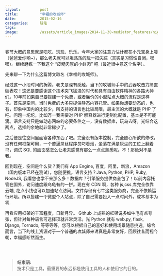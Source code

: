```yaml
---
layout:         post
title:          "幸福的攻城师"
date:           2015-02-16
categories:     随笔
tags:
image:          /assets/article_images/2014-11-30-mediator_features/night-track.JPG
---
```


<br/>
春节大概的意思就是吃吃、玩玩、乐乐。今年大家的注意力估计都在小元宝身上喽（爸爸爱你哟~），那么老夫就可以坦荡荡的玩一把失踪（其实是习惯性自闭，嘿嘿）。继续磨练一下我这个 “皮糙肉厚的小鲜肉” 吧（最近很中意这个名字）。

先来聊一下为什么这篇博文取名《幸福的攻城师》。

经过这一小段时间的折腾，老夫是深有感触，当下的攻城师手中的武器攻击力简直破表哎！这还是要感谢这个技术突飞猛进的时代和具有自由软件精神的各路大神们。10年前如果自己要搭建一个免费，或者廉价的小型站点大概的流程是这样子。首先是空间，当时免费的大多只提供静态内容托管。如果你想要动态的，也有，印象中国内的比较少，所支持的语言也比较局限，最主流的大概就是 PHP 了吧。问题一坨坨，比如万一我需要对 PHP 解释器进行定制化配置，基本是不可能滴。语言支持只是做动态网站的必要条件之一，没有数据库，玩鸟去呀。光结合这两点，选择的余地就非常稀少了。

之后便是往空间里面塞各种东西了吧。完全没有版本控制，完全随心所欲的修改，没有任何框架可用，一个苦逼屌丝程序员叼着烟，坐落在满是灰尘的工位上翻着书，调试 SQL 的画面感怎么让老夫感觉有那么一点点熟悉呢，不！那绝对不是我。

回到现在，空间是什么货？我们有 App Engine, 百度，阿里，新浪，Amazon（国内版本已经在测试），您随便挑。语言支持？Java, Python, PHP, Ruby, NodeJS, 我看您也学不来那么多！数据库？引擎服务提供商全包了！以前内容托管在国外，访问速度跟乌龟有的一拼。现在有 CDN 啊，各种 js,css 库完全依靠云端, 花点小钱也可以加速站点访问。文件存储有七牛这类服务商，完全不依赖运行环境。所以搭建一个微型个人站点，除了自己需要投入一点时间外，成本基本为零.

再看应用框架的丰富程度，日新月异。 Github 上成熟的框架说多如牛毛有点夸张，但针对每种语言可选择项就非常灵活。光 Python 就有 web.py, flask, Django, Tornado, 等等等等，您可以根据自己的喜好和使用场景随意挑选。综合而言，当下的线上资源对于一个普通的攻城师来讲真是非常友好，回顾往昔而视今朝，幸福感断然而生。

<br/>
<br/>

><strong>结束语:</strong><br/>
>技术只是工具，最重要的永远都是使用工具的人和使用它的目的。